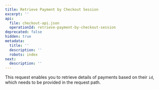 ```yaml
---
title: Retrieve Payment by Checkout Session
excerpt: ''
api:
  file: checkout-api.json
  operationId: retrieve-payment-by-checkout-session
deprecated: false
hidden: true
metadata:
  title: ''
  description: ''
  robots: index
next:
  description: ''
---
```

This request enables you to retrieve details of payments based on their `id`, which needs to be provided in the request path.